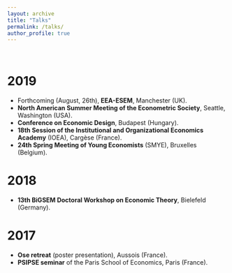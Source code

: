 ```yaml
---
layout: archive
title: "Talks"
permalink: /talks/
author_profile: true
---
```


<br/>

2019
======

* Forthcoming (August, 26th), **EEA-ESEM**, Manchester (UK).
* **North American Summer Meeting of the Econometric Society**, Seattle, Washington (USA).
* **Conference on Economic Design**, Budapest (Hungary).
* **18th Session of the Institutional and Organizational Economics Academy** (IOEA), Cargèse (France).
* **24th Spring Meeting of Young Economists** (SMYE), Bruxelles (Belgium).

2018
======

* **13th BiGSEM Doctoral Workshop on Economic Theory**, Bielefeld (Germany).

2017
======

* **Ose retreat** (poster presentation), Aussois (France).
* **PSIPSE seminar** of the Paris School of Economics, Paris (France).
